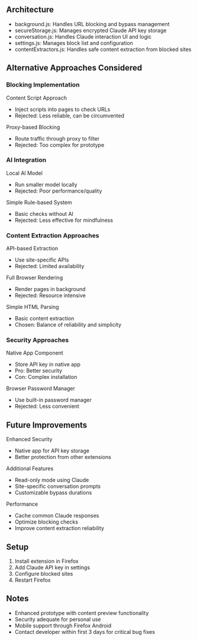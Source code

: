 ## Architecture

- background.js: Handles URL blocking and bypass management
- secureStorage.js: Manages encrypted Claude API key storage
- conversation.js: Handles Claude interaction UI and logic
- settings.js: Manages block list and configuration
- contentExtractors.js: Handles safe content extraction from blocked sites

## Alternative Approaches Considered

### Blocking Implementation

Content Script Approach
- Inject scripts into pages to check URLs
- Rejected: Less reliable, can be circumvented

Proxy-based Blocking
- Route traffic through proxy to filter
- Rejected: Too complex for prototype

### AI Integration

Local AI Model
- Run smaller model locally
- Rejected: Poor performance/quality

Simple Rule-based System
- Basic checks without AI
- Rejected: Less effective for mindfulness

### Content Extraction Approaches

API-based Extraction
- Use site-specific APIs
- Rejected: Limited availability

Full Browser Rendering
- Render pages in background
- Rejected: Resource intensive

Simple HTML Parsing
- Basic content extraction
- Chosen: Balance of reliability and simplicity

### Security Approaches

Native App Component
- Store API key in native app
- Pro: Better security
- Con: Complex installation

Browser Password Manager
- Use built-in password manager
- Rejected: Less convenient

## Future Improvements

Enhanced Security
- Native app for API key storage
- Better protection from other extensions

Additional Features
- Read-only mode using Claude
- Site-specific conversation prompts
- Customizable bypass durations

Performance
- Cache common Claude responses
- Optimize blocking checks
- Improve content extraction reliability

## Setup

1. Install extension in Firefox
2. Add Claude API key in settings
3. Configure blocked sites
4. Restart Firefox

## Notes

- Enhanced prototype with content preview functionality
- Security adequate for personal use
- Mobile support through Firefox Android
- Contact developer within first 3 days for critical bug fixes
